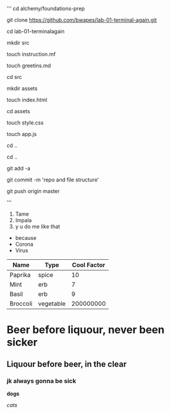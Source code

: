 '''
cd alchemy/foundations-prep

git clone https://github.com/bwapes/lab-01-terminal-again.git

cd lab-01-terminalagain

mkdir src

touch instruction.mf

touch greetins.md

cd src

mkdir assets

touch index.html

cd assets

touch style.css

touch app.js

cd .. 

cd ..

git add -a

git commit -m 'repo and file structure'

git push origin master

'''

1. Tame 
1. Impala
1. y u do me like that


* because
* Corona
* Virus

Name|Type|Cool Factor
---|---|---
Paprika | spice | 10
Mint | erb | 7
Basil | erb | 9
Broccoli | vegetable | 200000000

# Beer before liquour, never been sicker

## Liquour before beer, in the clear

### jk always gonna be sick

**dogs**

*cats*